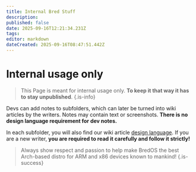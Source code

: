 ```yaml
---
title: Internal Bred Stuff
description: 
published: false
date: 2025-09-16T12:21:34.231Z
tags: 
editor: markdown
dateCreated: 2025-09-16T08:47:51.442Z
---
```


# Internal usage only
> This Page is meant for internal usage only. **To keep it that way it has to stay unpublished**.
{.is-info}

Devs can add notes to subfolders, which can later be turned into wiki articles by the writers. Notes may contain text or screenshots. **There is no design language requirement for dev notes.**

In each subfolder, you will also find our wiki article [design language](/en/internal-bred-stuff/design-language). If you are a new writer, **you are required to read it carefully and follow it strictly!**

> Always show respect and passion to help make BredOS the best Arch-based distro for ARM and x86 devices known to mankind!
{.is-success}

